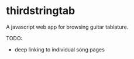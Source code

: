 # thirdstringtab
A javascript web app for browsing guitar tablature.


TODO:
- deep linking to individual song pages
